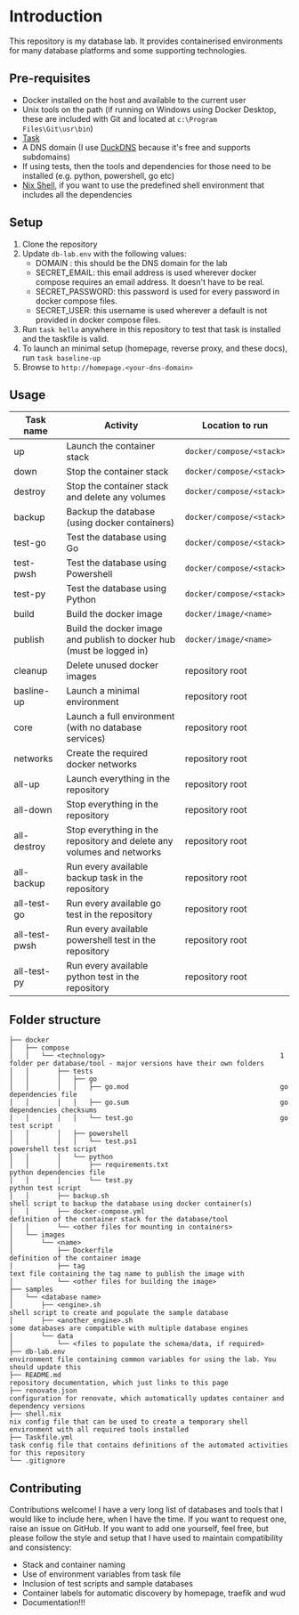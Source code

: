 # Introduction

This repository is my database lab. It provides containerised environments for many database platforms and some supporting technologies.

## Pre-requisites

- Docker installed on the host and available to the current user
- Unix tools on the path (if running on Windows using Docker Desktop, these are included with Git and located at `c:\Program Files\Git\usr\bin`)
- [Task](https://taskfile.dev/)
- A DNS domain (I use [DuckDNS](https://www.duckdns.org/) because it's free and supports subdomains)
- If using tests, then the tools and dependencies for those need to be installed (e.g. python, powershell, go etc)
- [Nix Shell](https://nix.dev/install-nix), if you want to use the predefined shell environment that includes all the dependencies

## Setup

1. Clone the repository
2. Update `db-lab.env` with the following values:
    - DOMAIN : this should be the DNS domain for the lab
    - SECRET_EMAIL: this email address is used wherever docker compose requires an email address. It doesn't have to be real.
    - SECRET_PASSWORD: this password is used for every password in docker compose files.
    - SECRET_USER: this username is used wherever a default is not provided in docker compose files.
3. Run `task hello` anywhere in this repository to test that task is installed and the taskfile is valid.
4. To launch an minimal setup (homepage, reverse proxy, and these docs), run `task baseline-up`
5. Browse to `http://homepage.<your-dns-domain>`

## Usage

| Task name | Activity | Location to run |
| --- | --- | --- |
| up | Launch the container stack | `docker/compose/<stack>` |
| down | Stop the container stack | `docker/compose/<stack>` |
| destroy | Stop the container stack and delete any volumes | `docker/compose/<stack>` |
| backup | Backup the database (using docker containers) | `docker/compose/<stack>` |
| test-go | Test the database using Go | `docker/compose/<stack>` |
| test-pwsh | Test the database using Powershell | `docker/compose/<stack>` |
| test-py | Test the database using Python | `docker/compose/<stack>` |
| build | Build the docker image | `docker/image/<name>` |
| publish | Build the docker image and publish to docker hub (must be logged in) | `docker/image/<name>` |
| cleanup | Delete unused docker images | repository root |
| basline-up | Launch a minimal environment | repository root |
| core | Launch a full environment (with no database services) | repository root |
| networks | Create the required docker networks | repository root |
| all-up | Launch everything in the repository | repository root |
| all-down | Stop everything in the repository | repository root |
| all-destroy | Stop everything in the repository and delete any volumes and networks | repository root |
| all-backup | Run every available backup task in the repository | repository root |
| all-test-go | Run every available go test in the repository | repository root |
| all-test-pwsh | Run every available powershell test in the repository | repository root |
| all-test-py | Run every available python test in the repository | repository root |

## Folder structure

```
├── docker
│   ├── compose
│   │   └── <technology>                                            1 folder per database/tool - major versions have their own folders
│   │       ├── tests                                               
│   │       │   ├── go                                              
│   │       │   │   ├── go.mod                                      go dependencies file
│   │       │   │   ├── go.sum                                      go dependencies checksums
│   │       │   │   └── test.go                                     go test script
│   │       │   ├── powershell
│   │       │   │   └── test.ps1                                    powershell test script
│   │       │   └── python
│   │       │       ├── requirements.txt                            python dependencies file
│   │       │       └── test.py                                     python test script
│   │       ├── backup.sh                                           shell script to backup the database using docker container(s)
│   │       ├── docker-compose.yml                                  definition of the container stack for the database/tool
│   │       └── <other files for mounting in containers>
│   └── images
│       └── <name>
│           ├── Dockerfile                                          definition of the container image
│           ├── tag                                                 text file containing the tag name to publish the image with
│           └── <other files for building the image>
├── samples
│   └── <database name>
│       ├── <engine>.sh                                             shell script to create and populate the sample database
│       ├── <another_engine>.sh                                     some databases are compatible with multiple database engines
│       └── data
│           └── <files to populate the schema/data, if required>
├── db-lab.env                                                      environment file containing common variables for using the lab. You should update this
├── README.md                                                       repository documentation, which just links to this page
├── renovate.json                                                   configuration for renovate, which automatically updates container and dependency versions 
├── shell.nix                                                       nix config file that can be used to create a temporary shell environment with all required tools installed
├── Taskfile.yml                                                    task config file that contains definitions of the automated activities for this repository
└── .gitignore                                 
```

## Contributing

Contributions welcome! I have a very long list of databases and tools that I would like to include here, when I have the time. If you want to request one, raise an issue on GitHub. If you want to add one yourself, feel free, but please follow the style and setup that I have used to maintain compatibility and consistency:

- Stack and container naming
- Use of environment variables from task file
- Inclusion of test scripts and sample databases
- Container labels for automatic discovery by homepage, traefik and wud
- Documentation!!!